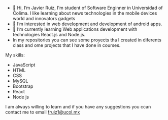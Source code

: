 - 👋 Hi, I’m Javier Ruiz, I'm student of Software Enginner in Universidad of Colima. I like learning about news technologies in the mobile devices world and innovators gadgets 
- 👀 I’m interested in web development and development of android apps.
- 🌱 I’m currently learning Web applications development with technologies React.js and Node.js.
- In my repositories you can see some proyects tha I created in diferents class and ome projects that I have done in courses.


My skills:
- JavaScript
- HTML
- CSS
- MySQL
- Bootstrap
- React
- Node js

I am always willing to learn and if you have any suggestions you ccan contact me to email fruiz1@ucol.mx
<!---
Javi1499/Javi1499 is a ✨ special ✨ repository because its `README.md` (this file) appears on your GitHub profile.
You can click the Preview link to take a look at your changes.
--->

